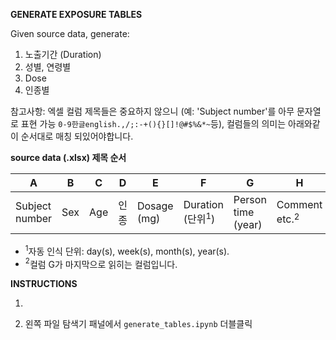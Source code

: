 **GENERATE EXPOSURE TABLES**

Given source data, generate:

1. 노출기간 (Duration)
2. 성별, 연령별 
3. Dose 
4. 인종별

참고사항: 엑셀 컬럼 제목들은 중요하지 않으니 (예: 'Subject number'를 아무 문자열로 표현 가능 `0-9한글english.,/;:-+(){}[]!@#$%&*~`등), 컬럼들의 의미는 아래와같이 순서대로 매칭 되있어야합니다.

**source data (.xlsx) 제목 순서**

| A              | B   | C   | D    | E      | F        | G                  | H |
|----------------|-----|-----|------|--------|----------|--------------------|---|
| Subject number | Sex | Age | 인종 | Dosage (mg) | Duration (단위$^{1}$) | Person time (year) |  Comment etc.$^{2}$ |

* $^{1}$자동 인식 단위: day(s), week(s), month(s), year(s).
* $^{2}$컬럼 G가 마지막으로 읽히는 컬럼입니다.

**INSTRUCTIONS**
1. []()

2. 왼쪽 파일 탐색기 패널에서 `generate_tables.ipynb` 더블클릭